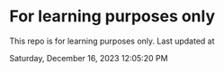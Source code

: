 # For learning purposes only
This repo is for learning purposes only.
Last updated at

Saturday, December 16, 2023 12:05:20 PM

